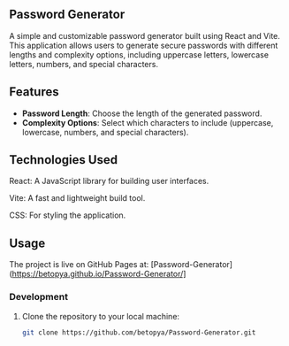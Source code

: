 ## Password Generator

A simple and customizable password generator built using React and Vite. This application allows users to generate secure passwords with different lengths and complexity options, including uppercase letters, lowercase letters, numbers, and special characters.

## Features

- **Password Length**: Choose the length of the generated password.
- **Complexity Options**: Select which characters to include (uppercase, lowercase, numbers, and special characters).

## Technologies Used

React: A JavaScript library for building user interfaces.

Vite: A fast and lightweight build tool.

CSS: For styling the application.

## Usage

The project is live on GitHub Pages at: [Password-Generator](https://betopya.github.io/Password-Generator/]

### Development

1. Clone the repository to your local machine:
   ```bash
   git clone https://github.com/betopya/Password-Generator.git


